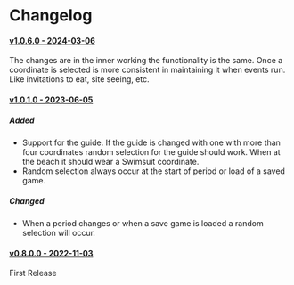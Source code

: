 # Changelog

#### <u>v1.0.6.0 - 2024-03-06</u>

The changes are in the inner working the functionality is the same. Once a coordinate
is selected is more consistent in maintaining it when events run. Like invitations to eat,
site seeing, etc.

#### <u>v1.0.1.0 - 2023-06-05</u>

##### Added

- Support for the guide. If the guide is changed with one with more than four
coordinates random selection for the guide should work. When at the beach it
should wear a Swimsuit coordinate.
- Random selection always occur at the start of period or load of a saved game.

##### Changed

- When a period changes or when a save game is loaded a random selection will
occur.

#### <u>v0.8.0.0 - 2022-11-03</u>

First Release

